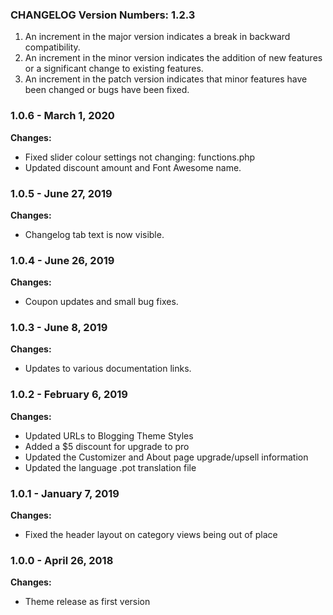 ###  CHANGELOG Version Numbers: 1.2.3

1. An increment in the major version indicates a break in backward compatibility.
2. An increment in the minor version indicates the addition of new features or a significant change to existing features.
3. An increment in the patch version indicates that minor features have been changed or bugs have been fixed.


### 1.0.6 - March 1, 2020

**Changes:** 

- Fixed slider colour settings not changing: functions.php
- Updated discount amount and Font Awesome name.


### 1.0.5 - June 27, 2019

**Changes:** 

- Changelog tab text is now visible.


### 1.0.4 - June 26, 2019

**Changes:** 

- Coupon updates and small bug fixes.


### 1.0.3 - June 8, 2019

**Changes:** 

- Updates to various documentation links.


### 1.0.2 - February 6, 2019

**Changes:** 

- Updated URLs to Blogging Theme Styles
- Added a $5 discount for upgrade to pro
- Updated the Customizer and About page upgrade/upsell information
- Updated the language .pot translation file


### 1.0.1 - January 7, 2019

**Changes:** 

- Fixed the header layout on category views being out of place


### 1.0.0 - April 26, 2018

**Changes:** 

- Theme release as first version

